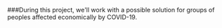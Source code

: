 ###During this project, we'll work with a possible solution for groups of peoples affected economically by COVID-19.

